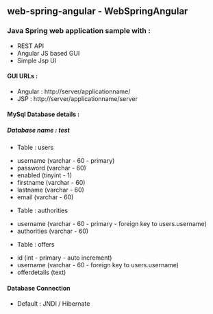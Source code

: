 ## web-spring-angular - WebSpringAngular
### Java Spring web application sample with :
* REST API
* Angular JS based GUI
* Simple Jsp UI
 
#### GUI URLs :
* Angular : http://server/applicationname/
* JSP : http://server/applicationname/server 

#### MySql Database details :
##### Database name : test

* Table : users
 - username (varchar - 60 - primary)
 - password (varchar - 60)
 - enabled (tinyint - 1)
 - firstname (varchar - 60)
 - lastname (varchar - 60)
 - email (varchar - 60)

* Table : authorities
 - username (varchar - 60 - primary - foreign key to users.username)
 - authorities (varchar - 60)
 
* Table : offers
 - id (int - primary - auto increment)
 - username (varchar - 60 - foreign key to users.username)
 - offerdetails (text)

#### Database Connection
* Default : JNDI / Hibernate

